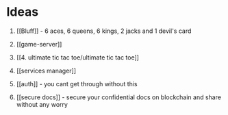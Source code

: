 


# Ideas

1. [[Bluff]] - 6 aces, 6 queens, 6 kings, 2 jacks and 1 devil's card
   
2. [[game-server]]
3. [[4. ultimate tic tac toe/ultimate tic tac toe]]
4. [[services manager]]
5. [[auth]] - you cant get through without this
6. [[secure docs]] - secure your confidential docs on blockchain and share without any worry